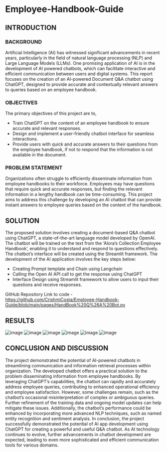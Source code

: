 # Employee-Handbook-Guide
## INTRODUCTION
### BACKGROUND
Artificial Intelligence (AI) has witnessed significant advancements in recent years, particularly in the field of natural language processing (NLP) and Large Language Models (LLMs). One promising application of AI is in the development of AI powered chatbots, which can facilitate interactive and efficient communication between users and digital systems.
This report focuses on the creation of an AI-powered Document Q&A chatbot using ChatGPT, designed to provide accurate and contextually relevant answers to queries based on an employee handbook.
### OBJECTIVES
The primary objectives of this project are to,
* Train ChatGPT on the content of an employee handbook to ensure accurate and relevant responses.
* Design and implement a user-friendly chatbot interface for seamless interactions.
* Provide users with quick and accurate answers to their questions from the employee handbook, if not to respond that the information is not available in the document.
### PROBLEM STATEMENT
Organizations often struggle to efficiently disseminate information from employee handbooks to their workforce. Employees may have questions that require quick and accurate responses, but finding the relevant information in a lengthy handbook can be time-consuming.
This project aims to address this challenge by developing an AI chatbot that can provide instant answers to employee queries based on the content of the handbook. 
## SOLUTION
The proposed solution involves creating a document-based Q&A chatbot using ChatGPT, a state-of-the-art language model developed by OpenAI. 
The chatbot will be trained on the text from the ‘Alora’s Collection Employee Handbook’, enabling it to understand and respond to questions effectively.
The chatbot’s interface will be created using the Streamlit framework.
The development of the AI application involves the key steps below:
* Creating Prompt template and Chain using Langchain
* Calling the Open AI API call to get the response using ChatGPT
* Interface Design using Streamlit framework to allow users to input their questions and receive responses.

GitHub Repository Link to code - https://github.com/CrishmiCosta/Employee-Handbook-Guide/blob/main/pages/HandBook%20Q%26A%20Bot.py  
## RESULTS
 ![image](https://github.com/CrishmiCosta/Employee-Handbook-Guide/assets/92675583/4e385b64-7cfc-495a-b7a1-ef8bdeaf3918)
 ![image](https://github.com/CrishmiCosta/Employee-Handbook-Guide/assets/92675583/b9437528-73fa-439c-ab08-a80ec38e3943)
![image](https://github.com/CrishmiCosta/Employee-Handbook-Guide/assets/92675583/be0ac6e1-0450-42bd-83ad-ece300dc9131)
![image](https://github.com/CrishmiCosta/Employee-Handbook-Guide/assets/92675583/f4eebb10-fa74-487c-b568-d2fd8e6118b8)
![image](https://github.com/CrishmiCosta/Employee-Handbook-Guide/assets/92675583/83433724-ecab-4679-8de2-7ed3b6a7d407)
![image](https://github.com/CrishmiCosta/Employee-Handbook-Guide/assets/92675583/ad61e77a-23e1-49a8-a352-6b80249cc1b9)

## CONCLUSION AND DISCUSSION
The project demonstrated the potential of AI-powered chatbots in streamlining communication and information retrieval processes within organization. The developed chatbot offers a practical solution to the problem disseminating information from employee handbooks. By leveraging ChatGPT’s capabilities, the chatbot can rapidly and accurately address employee queries, contributing to enhanced operational efficiency and employee satisfaction.
However, some challenges remain, such as the chatbot’s occasional misinterpretation of complex or ambiguous queries. Further refinement of the training data and ongoing model updates can help mitigate these issues. Additionally, the chatbot’s performance could be enhanced by incorporating more advanced NLP techniques, such as named entity recognition and sentiment analysis.
In conclusion, the project successfully demonstrated the potential of AI app development using ChatGPT for creating a powerful and useful Q&A chatbot. As AI technology continues to evolve, further advancements in chatbot development are expected, leading to even more sophisticated and efficient communication tools for various domains.
